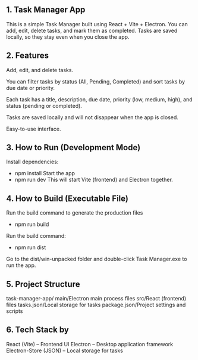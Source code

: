 
## 1. Task Manager App
This is a simple Task Manager built using React + Vite + Electron.
You can add, edit, delete tasks, and mark them as completed. Tasks are saved locally, so they stay even when you close the app.

## 2. Features
Add, edit, and delete tasks. 

You can filter tasks by status (All, Pending, Completed) and sort tasks by due date or priority.

Each task has a title, description, due date, priority (low, medium, high), and status (pending or completed).

Tasks are saved locally and will not disappear when the app is closed.

Easy-to-use interface.

## 3. How to Run (Development Mode)
Install dependencies:
- npm install
Start the app 
- npm run dev 
This will start Vite (frontend) and Electron together.

## 4. How to Build (Executable File)
Run the build command to generate the production files 
- npm run build

Run the build command:
- npm run dist

Go to the dist/win-unpacked folder and double-click Task Manager.exe to run the app.

## 5. Project Structure
task-manager-app/
main/Electron main process files
src/React (frontend) files
tasks.json/Local storage for tasks
package.json/Project settings and scripts

## 6. Tech Stack by
React (Vite) – Frontend UI
Electron – Desktop application framework
Electron-Store (JSON) – Local storage for tasks

